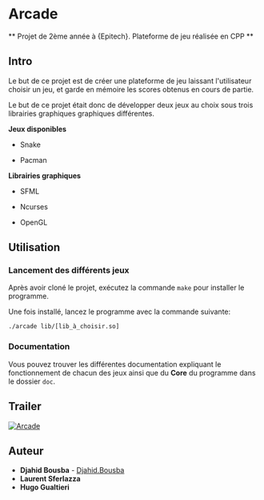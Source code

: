 # Arcade
** Projet de 2ème année à {Epitech}. Plateforme de jeu réalisée en CPP **

## Intro
Le but de ce projet est de créer une plateforme de jeu laissant l'utilisateur choisir un jeu, et garde en mémoire les scores obtenus en cours de partie.

Le but de ce projet était donc de développer deux jeux au choix sous trois librairies graphiques graphiques différentes.

  **Jeux disponibles**
  
  * Snake
  
  * Pacman

  **Librairies graphiques**
  
  * SFML

  * Ncurses

  * OpenGL

## Utilisation

### Lancement des différents jeux

Après avoir cloné le projet, exécutez la commande ```make``` pour installer le programme.

Une fois installé, lancez le programme avec la commande suivante:

``` 
./arcade lib/[lib_à_choisir.so]
```

### Documentation

Vous pouvez trouver les différentes documentation expliquant le fonctionnement de chacun des jeux ainsi que du **Core** du programme dans le dossier ```doc```.

## Trailer

[![Arcade](https://www.djahid-bousba.com/static/media/arcade.2ff88188.png)](https://www.youtube.com/watch?v=dKhdQsjAPgw)

## Auteur 

  * **Djahid Bousba** - [Djahid.Bousba](https://www.djahid-bousba.com/)
  * **Laurent Sferlazza**
  * **Hugo Gualtieri**
